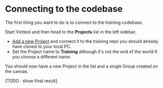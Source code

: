 

# Connecting to the codebase
The first thing you want to do is to connect to the training codebase.

Start Vizitest and then head to the **Projects** list in the left sidebar.

- [Add a new Project](connect-codebase.md) and connect it to the training repo you should already have cloned to your local PC. 
- Set the Project name to **Training** although it's not the end of the world if you choose a different name.

You should now have a new Project in the list and a single Group created on the canvas.

[TODO : show final result]







